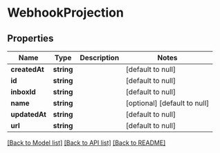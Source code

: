 # WebhookProjection

## Properties
Name | Type | Description | Notes
------------ | ------------- | ------------- | -------------
**createdAt** | **string** |  | [default to null]
**id** | **string** |  | [default to null]
**inboxId** | **string** |  | [default to null]
**name** | **string** |  | [optional] [default to null]
**updatedAt** | **string** |  | [default to null]
**url** | **string** |  | [default to null]

[[Back to Model list]](../README.md#documentation-for-models) [[Back to API list]](../README.md#documentation-for-api-endpoints) [[Back to README]](../README.md)


